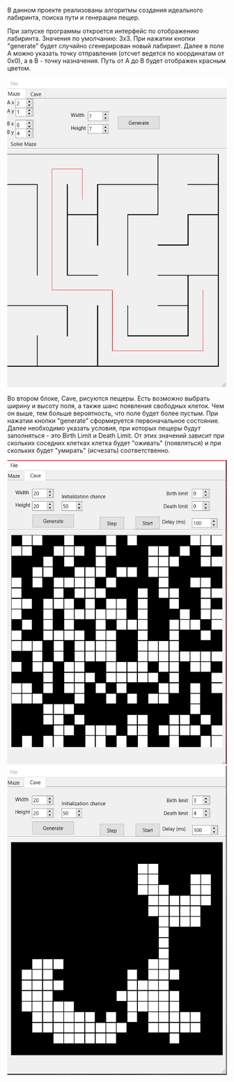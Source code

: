 В данном проекте реализованы алгоритмы создания идеального лабиринта, поиска пути и генерации пещер.

При запуске программы откроется интерфейс по отображению лабиринта. Значения по умолчанию: 3х3.
При нажатии кнопки "generate" будет случайно сгенерирован новый лабиринт.
Далее в поле А можно указать точку отправления (отсчет ведется по координатам от 0х0), а в B - точку
назначения.
Путь от А до B будет отображен красным цветом.

![image info](./misc/images/Screenshot_4.png)

Во втором блоке, Cave, рисуются пещеры. Есть возможно выбрать ширину и высоту поля, а также шанс
появления свободных клеток.
Чем он выше, тем больше вероятность, что поле будет более пустым. При нажатии кнопки "generate"
сформируется первоначальное состояние.
Далее необходимо указать условия, при которых пещеры будут заполняться - это Birth Limit и Death
Limit. От этих значений зависит при скольких
соседних клетках клетка будет "оживать" (появляться) и при скольких будет "умирать" (исчезать)
соответственно.

![image info](./misc/images/Screenshot_1.png)
![image info](./misc/images/Screenshot_5.png)